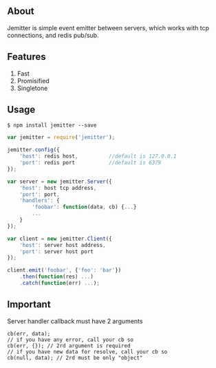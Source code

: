 ## About
Jemitter is simple event emitter between servers, which works with tcp connections, and redis pub/sub.
## Features
1. Fast
2. Promisified
3. Singletone
## Usage
```
$ npm install jemitter --save
```
```js
var jemitter = require('jemitter');

jemitter.config({
    'host': redis host,          //default is 127.0.0.1
    'port': redis port           //default is 6379
});

var server = new jemitter.Server({
    'host': host tcp address,
    'port': port,
    'handlers': {
        'foobar': function(data, cb) {...}
        ...
    }
});

var client = new jemitter.Client({
    'host': server host address,
    'port': server host port
});

client.emit('foobar', {'foo': 'bar'})
    .then(function(res) ...)
    .catch(function(err) ...);
```
## Important
Server handler callback must have 2 arguments
``` 
cb(err, data);
// if you have any error, call your cb so
cb(err, {}); // 2rd argument is required
// if you have new data for resolve, call your cb so
cb(null, data); // 2rd must be only "object"
